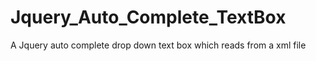 Jquery_Auto_Complete_TextBox
============================

A Jquery auto complete drop down text box which reads from a xml file
